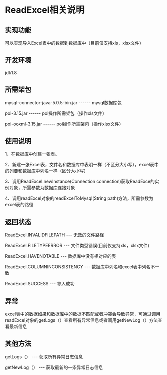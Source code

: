 # ReadExcel相关说明
## 实现功能
可以实现导入Excel表中的数据到数据库中（目前仅支持xls，xlsx文件）

## 开发环境 
jdk1.8
## 所需架包
mysql-connector-java-5.0.5-bin.jar ------ mysql数据库包

poi-3.15.jar ------ poi操作所需架包（操作xls文件）

poi-ooxml-3.15.jar ------ poi操作所需架包（操作xlsx文件）
## 使用说明
1、在数据库中创建一张表。

2、新建一张Excel表，文件名和数据库中表明一样（不区分大小写），excel表中的列要和数据库中列名一样（区分大小写）

3、调用ReadExcel.newInstance(Connection connection)获取ReadExce的实例对象，所需参数为数据库连接对象

4、调用readExcel对象的readExcelToMysql(String path)方法，所需参数为excel表的路径
## 返回状态
ReadExcel.INVALIDFILEPATH --- 无效的文件路径

ReadExcel.FILETYPEERROR --- 文件类型错误(目前仅支持xls，xlsx文件)

ReadExcel.HAVENOTABLE --- 数据库中没有相对应的表

ReadExcel.COLUMNINCONSISTENCY --- 数据库中列名和excel表中列名不一致

ReadExcel.SUCCESS --- 导入成功

## 异常
excel表中的数据如果和数据库中的数据不匹配或者冲突会导致异常，可通过调用readExcel对象的getLogs（）查看所有异常信息或者调用getNewLog（）方法查看最新信息
## 其他方法
getLogs（） --- 获取所有异常日志信息

getNewLog（） --- 获取最新的一条异常日志信息
